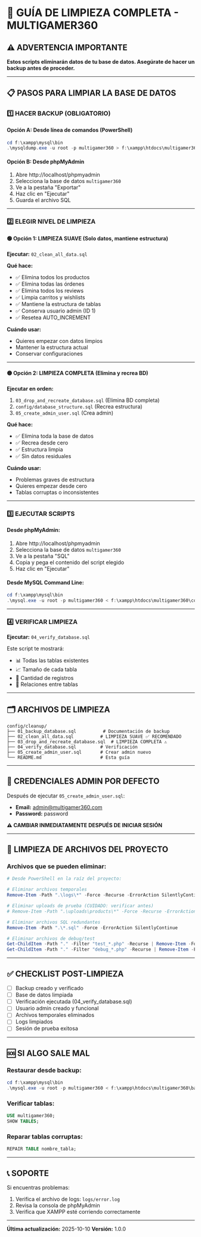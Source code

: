 # 🧹 GUÍA DE LIMPIEZA COMPLETA - MULTIGAMER360

## ⚠️ ADVERTENCIA IMPORTANTE
**Estos scripts eliminarán datos de tu base de datos. Asegúrate de hacer un backup antes de proceder.**

---

## 📋 PASOS PARA LIMPIAR LA BASE DE DATOS

### 1️⃣ HACER BACKUP (OBLIGATORIO)

#### Opción A: Desde línea de comandos (PowerShell)
```powershell
cd f:\xampp\mysql\bin
.\mysqldump.exe -u root -p multigamer360 > f:\xampp\htdocs\multigamer360\backup_$(Get-Date -Format 'yyyyMMdd').sql
```

#### Opción B: Desde phpMyAdmin
1. Abre http://localhost/phpmyadmin
2. Selecciona la base de datos `multigamer360`
3. Ve a la pestaña "Exportar"
4. Haz clic en "Ejecutar"
5. Guarda el archivo SQL

---

### 2️⃣ ELEGIR NIVEL DE LIMPIEZA

#### 🟢 Opción 1: LIMPIEZA SUAVE (Solo datos, mantiene estructura)
**Ejecutar:** `02_clean_all_data.sql`

**Qué hace:**
- ✅ Elimina todos los productos
- ✅ Elimina todas las órdenes
- ✅ Elimina todos los reviews
- ✅ Limpia carritos y wishlists
- ✅ Mantiene la estructura de tablas
- ✅ Conserva usuario admin (ID 1)
- ✅ Resetea AUTO_INCREMENT

**Cuándo usar:**
- Quieres empezar con datos limpios
- Mantener la estructura actual
- Conservar configuraciones

---

#### 🟡 Opción 2: LIMPIEZA COMPLETA (Elimina y recrea BD)
**Ejecutar en orden:**
1. `03_drop_and_recreate_database.sql` (Elimina BD completa)
2. `config/database_structure.sql` (Recrea estructura)
3. `05_create_admin_user.sql` (Crea admin)

**Qué hace:**
- ✅ Elimina toda la base de datos
- ✅ Recrea desde cero
- ✅ Estructura limpia
- ✅ Sin datos residuales

**Cuándo usar:**
- Problemas graves de estructura
- Quieres empezar desde cero
- Tablas corruptas o inconsistentes

---

### 3️⃣ EJECUTAR SCRIPTS

#### Desde phpMyAdmin:
1. Abre http://localhost/phpmyadmin
2. Selecciona la base de datos `multigamer360`
3. Ve a la pestaña "SQL"
4. Copia y pega el contenido del script elegido
5. Haz clic en "Ejecutar"

#### Desde MySQL Command Line:
```powershell
cd f:\xampp\mysql\bin
.\mysql.exe -u root -p multigamer360 < f:\xampp\htdocs\multigamer360\config\cleanup\02_clean_all_data.sql
```

---

### 4️⃣ VERIFICAR LIMPIEZA

**Ejecutar:** `04_verify_database.sql`

Este script te mostrará:
- 📊 Todas las tablas existentes
- 📈 Tamaño de cada tabla
- 🔢 Cantidad de registros
- 🔗 Relaciones entre tablas

---

## 🗂️ ARCHIVOS DE LIMPIEZA

```
config/cleanup/
├── 01_backup_database.sql          # Documentación de backup
├── 02_clean_all_data.sql          # LIMPIEZA SUAVE ✅ RECOMENDADO
├── 03_drop_and_recreate_database.sql  # LIMPIEZA COMPLETA ⚠️
├── 04_verify_database.sql         # Verificación
├── 05_create_admin_user.sql       # Crear admin nuevo
└── README.md                      # Esta guía
```

---

## 🔐 CREDENCIALES ADMIN POR DEFECTO

Después de ejecutar `05_create_admin_user.sql`:

- **Email:** admin@multigamer360.com
- **Password:** password

**⚠️ CAMBIAR INMEDIATAMENTE DESPUÉS DE INICIAR SESIÓN**

---

## 🧼 LIMPIEZA DE ARCHIVOS DEL PROYECTO

### Archivos que se pueden eliminar:

```powershell
# Desde PowerShell en la raíz del proyecto:

# Eliminar archivos temporales
Remove-Item -Path ".\logs\*" -Force -Recurse -ErrorAction SilentlyContinue

# Eliminar uploads de prueba (CUIDADO: verificar antes)
# Remove-Item -Path ".\uploads\products\*" -Force -Recurse -ErrorAction SilentlyContinue

# Eliminar archivos SQL redundantes
Remove-Item -Path ".\*.sql" -Force -ErrorAction SilentlyContinue

# Eliminar archivos de debug/test
Get-ChildItem -Path "." -Filter "test_*.php" -Recurse | Remove-Item -Force
Get-ChildItem -Path "." -Filter "debug_*.php" -Recurse | Remove-Item -Force
```

---

## ✅ CHECKLIST POST-LIMPIEZA

- [ ] Backup creado y verificado
- [ ] Base de datos limpiada
- [ ] Verificación ejecutada (04_verify_database.sql)
- [ ] Usuario admin creado y funcional
- [ ] Archivos temporales eliminados
- [ ] Logs limpiados
- [ ] Sesión de prueba exitosa

---

## 🆘 SI ALGO SALE MAL

### Restaurar desde backup:
```powershell
cd f:\xampp\mysql\bin
.\mysql.exe -u root -p multigamer360 < f:\xampp\htdocs\multigamer360\backup_YYYYMMDD.sql
```

### Verificar tablas:
```sql
USE multigamer360;
SHOW TABLES;
```

### Reparar tablas corruptas:
```sql
REPAIR TABLE nombre_tabla;
```

---

## 📞 SOPORTE

Si encuentras problemas:
1. Verifica el archivo de logs: `logs/error.log`
2. Revisa la consola de phpMyAdmin
3. Verifica que XAMPP esté corriendo correctamente

---

**Última actualización:** 2025-10-10
**Versión:** 1.0.0
